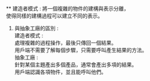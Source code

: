 ** 建造者模式 : 將一個複雜的物件的建構與表示分離， <br>
使得同樣的建構過程可以建立不同的表示。 <br>
1. 與抽象工廠的區別 : <br>
建造者模式 : <br> 
處理複雜的過程操作，最後只傳回一個結果。 <br>
用戶端不需要了解每個步驟，只需要呼叫產生結果的方法。 <br>
抽象工廠 : <br>
針對某個主題產出多個產品，通常會產出多項的結果。 <br>
用戶端認識各項物件，並且能呼叫他們。 <br>
 


